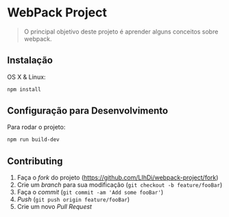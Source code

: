 # WebPack Project
> O principal objetivo deste projeto é aprender alguns conceitos sobre webpack.

## Instalação

OS X & Linux:

```sh
npm install
```

## Configuração para Desenvolvimento

Para rodar o projeto:

```sh
npm run build-dev
```


## Contributing

1. Faça o _fork_ do projeto (https://github.com/LIhDi/webpack-project/fork)
2. Crie um _branch_ para sua modificação (`git checkout -b feature/fooBar`)
3. Faça o _commit_ (`git commit -am 'Add some fooBar'`)
4. _Push_ (`git push origin feature/fooBar`)
5. Crie um novo _Pull Request_